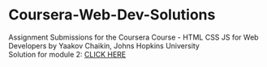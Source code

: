 # Coursera-Web-Dev-Solutions<br />
Assignment Submissions for the Coursera Course - HTML CSS JS for Web Developers by Yaakov Chaikin, Johns Hopkins University<br />
Solution for module 2: [CLICK HERE](https://l1m05.github.io/Coursera-Web-Dev-Solutions/)<br />
